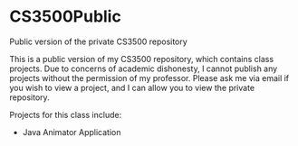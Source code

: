 # CS3500Public
Public version of the private CS3500 repository

This is a public version of my CS3500 repository, which contains class projects. Due to concerns of academic dishonesty, I cannot publish any projects without the permission of my professor. Please ask me via email if you wish to view a project, and I can allow you to view the private repository.

Projects for this class include:
- Java Animator Application

